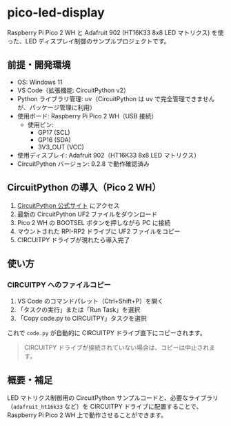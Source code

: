 # pico-led-display

Raspberry Pi Pico 2 WH と Adafruit 902 (HT16K33 8x8 LED マトリクス) を使った、LED ディスプレイ制御のサンプルプロジェクトです。

## 前提・開発環境

- OS: Windows 11
- VS Code（拡張機能: CircuitPython v2）
- Python ライブラリ管理: uv（CircuitPython は uv で完全管理できませんが、パッケージ管理に利用）
- 使用ボード: Raspberry Pi Pico 2 WH（USB 接続）
  - 使用ピン:
    - GP17 (SCL)
    - GP16 (SDA)
    - 3V3_OUT (VCC)
- 使用ディスプレイ: Adafruit 902（HT16K33 8x8 LED マトリクス）
- CircuitPython バージョン: 9.2.8 で動作確認済み

## CircuitPython の導入（Pico 2 WH）

1. [CircuitPython 公式サイト](https://circuitpython.org/board/raspberry_pi_pico2_w/) にアクセス
2. 最新の CircuitPython UF2 ファイルをダウンロード
3. Pico 2 WH の BOOTSEL ボタンを押しながら PC に接続
4. マウントされた RPI-RP2 ドライブに UF2 ファイルをコピー
5. CIRCUITPY ドライブが現れたら導入完了

## 使い方

### CIRCUITPY へのファイルコピー

1. VS Code のコマンドパレット（Ctrl+Shift+P）を開く
2. 「タスクの実行」または「Run Task」を選択
3. 「Copy code.py to CIRCUITPY」タスクを選択

これで `code.py` が自動的に CIRCUITPY ドライブ直下にコピーされます。

> CIRCUITPY ドライブが接続されていない場合は、コピーは中止されます。

## 概要・補足

LED マトリクス制御用の CircuitPython サンプルコードと、必要なライブラリ（`adafruit_ht16k33` など）を CIRCUITPY ドライブに配置することで、Raspberry Pi Pico 2 WH 上で動作させることができます。
